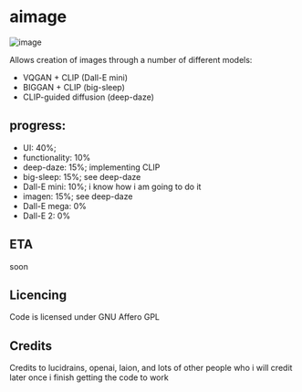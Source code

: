 # aimage
![image](https://user-images.githubusercontent.com/61807031/174503286-725287d0-19ec-4460-8ce1-c325deb2ac0b.png)

Allows creation of images through a number of different models:
- VQGAN + CLIP (Dall-E mini)
- BIGGAN + CLIP (big-sleep)
- CLIP-guided diffusion (deep-daze)

## progress:

- UI: 40%; 
- functionality: 10%
- deep-daze: 15%; implementing CLIP
- big-sleep: 15%; see deep-daze
- Dall-E mini: 10%; i know how i am going to do it
- imagen: 15%; see deep-daze
- Dall-E mega: 0%
- Dall-E 2: 0%

## ETA

soon

## Licencing

Code is licensed under GNU Affero GPL 


## Credits

Credits to lucidrains, openai, laion, and lots of other people who i will credit later once i finish getting the code to work
